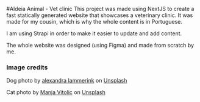 #Aldeia Animal - Vet clinic
This project was made using NextJS to create a fast statically generated website that showcases a veterinary clinic.
It was made for my cousin, which is why the whole content is in Portuguese.

I am using Strapi in order to make it easier to update and add content.

The whole website was designed (using Figma) and made from scratch by me.

### Image credits

Dog photo by <a href="https://unsplash.com/@lexyism?utm_source=unsplash&utm_medium=referral&utm_content=creditCopyText">alexandra lammerink</a> on <a href="https://unsplash.com/s/photos/dog?utm_source=unsplash&utm_medium=referral&utm_content=creditCopyText">Unsplash</a>

Cat photo by <a href="https://unsplash.com/@madhatterzone?utm_source=unsplash&utm_medium=referral&utm_content=creditCopyText">Manja Vitolic</a> on <a href="https://unsplash.com/s/photos/cat?utm_source=unsplash&utm_medium=referral&utm_content=creditCopyText">Unsplash</a>
